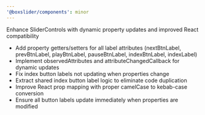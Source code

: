 ```yaml
---
'@boxslider/components': minor
---
```


Enhance SliderControls with dynamic property updates and improved React compatibility

- Add property getters/setters for all label attributes (nextBtnLabel, prevBtnLabel, playBtnLabel, pauseBtnLabel, indexBtnLabel, indexLabel)
- Implement observedAttributes and attributeChangedCallback for dynamic updates
- Fix index button labels not updating when properties change
- Extract shared index button label logic to eliminate code duplication
- Improve React prop mapping with proper camelCase to kebab-case conversion
- Ensure all button labels update immediately when properties are modified

